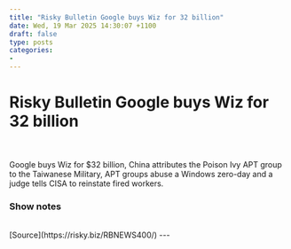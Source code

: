 ```yaml
---
title: "Risky Bulletin Google buys Wiz for 32 billion"
date: Wed, 19 Mar 2025 14:30:07 +1100
draft: false
type: posts
categories: 
- 
---
```

# Risky Bulletin Google buys Wiz for 32 billion

<br/>

<br/>
Google buys Wiz for $32 billion, China attributes the Poison Ivy APT group to the Taiwanese Military, APT groups abuse a Windows zero-day and a judge tells CISA to reinstate fired workers.

### Show notes

<br/>
[Source](https://risky.biz/RBNEWS400/)
---
